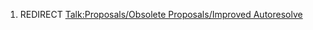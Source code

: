 1.  REDIRECT [Talk:Proposals/Obsolete Proposals/Improved
    Autoresolve](Talk:Proposals/Obsolete_Proposals/Improved_Autoresolve "wikilink")